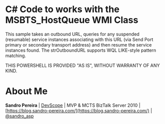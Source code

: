 # C# Code to works with the MSBTS_HostQueue WMI Class
This sample takes an outbound URL, queries for any suspended (resumable) service instances associating with this URL (via Send Port primary or secondary transport address) and then resume the service instances found.  The strOutboundURL supports WQL LIKE-style pattern matching. 

THIS POWERSHELL IS PROVIDED "AS IS", WITHOUT WARRANTY OF ANY KIND.

# About Me
**Sandro Pereira** | [DevScope](http://www.devscope.net/) | MVP & MCTS BizTalk Server 2010 | [https://blog.sandro-pereira.com/](https://blog.sandro-pereira.com/) | [@sandro_asp](https://twitter.com/sandro_asp)